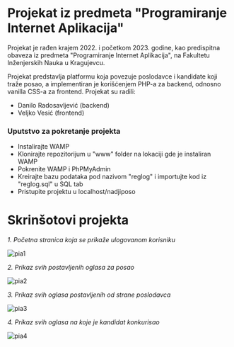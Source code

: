 # Projekat iz predmeta "Programiranje Internet Aplikacija"

Projekat je rađen krajem 2022. i početkom 2023. godine, kao predispitna obaveza iz predmeta "Programiranje Internet Aplikacija", na Fakultetu Inženjerskih Nauka u Kragujevcu.

Projekat predstavlja platformu koja povezuje poslodavce i kandidate koji traže posao, a implementiran je korišćenjem PHP-a za backend, odnosno vanilla CSS-a za frontend. Projekat su radili:
- Danilo Radosavljević (backend)
- Veljko Vesić (frontend)

### Uputstvo za pokretanje projekta
- Instalirajte WAMP
- Klonirajte repozitorijum u "www" folder na lokaciji gde je instaliran WAMP
- Pokrenite WAMP i PhPMyAdmin
- Kreirajte bazu podataka pod nazivom "reglog" i importujte kod iz "reglog.sql" u SQL tab
- Pristupite projektu u localhost/nadjiposo

# Skrinšotovi projekta

<em>1. Početna stranica koja se prikaže ulogovanom korisniku </em>

![pia1](https://github.com/VeljkoVesic/Pia-Projekat/assets/57499647/cd01118b-ea02-481a-b878-5a6c5931a45b)

<em>2. Prikaz svih postavljenih oglasa za posao</em>

![pia2](https://github.com/VeljkoVesic/Pia-Projekat/assets/57499647/4a26d567-ef41-4899-8fe3-62a3cdd663ce)

<em>3. Prikaz svih oglasa postavljenih od strane poslodavca</em>

![pia3](https://github.com/VeljkoVesic/Pia-Projekat/assets/57499647/b4c165ee-2a0d-4f5b-81cf-856b397b9f28)

<em>4. Prikaz svih oglasa na koje je kandidat konkurisao</em>

![pia4](https://github.com/VeljkoVesic/Pia-Projekat/assets/57499647/eaad4ee7-36d5-4074-bae7-54b4066fc20d)
